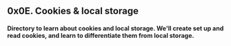 ## 0x0E. Cookies & local storage
#### Directory to learn about cookies and local storage. We'll create set up and read cookies, and learn to differentiate them from local storage.
